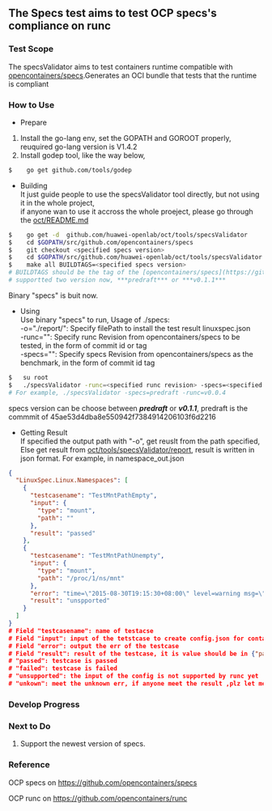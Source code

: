 ## The Specs test  aims to test OCP specs's compliance on runc

### Test Scope    

The specsValidator aims to test containers runtime compatible with  [opencontainers/specs](https://github.com/opencontainers/specs).Generates an OCI bundle that tests that the runtime is compliant

### How to Use

- Prepare

1. Install the go-lang env, set the GOPATH and GOROOT properly, reuquired go-lang version is V1.4.2      
2. Install godep tool, like the way below,
``` bash
$    go get github.com/tools/godep
```
- Building        
It just guide people to use the specsValidator tool directly, but not using it in the whole project,         
if anyone wan to use it accross the whole proeject, please go through the [oct/README.md](./../../README.md)
``` bash
$    go get -d  github.com/huawei-openlab/oct/tools/specsValidator
$    cd $GOPATH/src/github.com/opencontainers/specs
$    git checkout <specified specs version>
$    cd $GOPATH/src/github.com/huawei-openlab/oct/tools/specsValidator
$    make all BUILDTAGS=<specified specs version> 
# BUILDTAGS should be the tag of the [opencontainers/specs](https://github.com/opencontainers/specs),         
# supportted two version now, ***predraft*** or ***v0.1.1***
```
Binary "specs" is buit now.
- Using    
Use binary "specs" to run,
Usage of ./specs:        
  -o="./report/": Specify filePath to install the test result linuxspec.json     
  -runc="": Specify runc Revision from opencontainers/specs to be tested, in the form of commit id or tag       
  -specs="": Specify specs Revision from opencontainers/specs as the benchmark, in the form of commit id tag

``` bash
$   su root
$   ./specsValidator -runc=<specified runc revision> -specs=<specified specs revision> -o=<output path>
# For example, ./specsValidator -specs=predraft -runc=v0.0.4
```
specs version can be choose between ***predraft*** or ***v0.1.1***, predraft is the commmit of 45ae53d4dba8e550942f7384914206103f6d2216

- Getting Result    
If specified the output path with "-o", get reuslt from the path specified,      
Else get result from [oct/tools/specsValidator/report](./report/), result is written in json format.
For example, in namespace_out.json
``` json
{
  "LinuxSpec.Linux.Namespaces": [
    {
      "testcasename": "TestMntPathEmpty",
      "input": {
        "type": "mount",
        "path": ""
      },
      "result": "passed"
    },
    {
      "testcasename": "TestMntPathUnempty",
      "input": {
        "type": "mount",
        "path": "/proc/1/ns/mnt"
      },
      "error": "time=\"2015-08-30T19:15:30+08:00\" level=warning msg=\"exit status 1\" \ntime=\"2015-08-30T19:15:30+08:00\" level=warning msg=\"open /sys/fs/cgroup/freezer/user/1000.user/c2.session/oct/freezer.state: no such file or directory\" \ntime=\"2015-08-30T19:15:30+08:00\" level=warning msg=\"open /sys/fs/cgroup/devices/user/1000.user/c2.session/oct/cgroup.procs: no such file or directory\" \ntime=\"2015-08-30T19:15:30+08:00\" level=fatal msg=\"Container start failed: [8] System error: invalid argument\" \nexit status 1",
      "result": "unspported"
    }
  ]
}
# Field "testcasename": name of testacse
# Field "input": input of the tetstcase to create config.json for containers, left value is the obj in [opencontainers/specs](https://github.com/opencontainers/specs), right value is the value of the obj in left.
# Field "error": output the err of the testcase
# Field "result": result of the testcase, it is value should be in {"passed", "failed", "unsupportd", "unknown"}
# "passed": testcase is passed
# "failed": testcase is failed
# "unsupported": the input of the config is not supported by runc yet
# "unkown": meet the unknown err, if anyone meet the result ,plz let me know
``` 

### Develop Progress

### Next to Do 

1. Support the newest version of specs.

### Reference
OCP specs on https://github.com/opencontainers/specs   

OCP runc on https://github.com/opencontainers/runc

